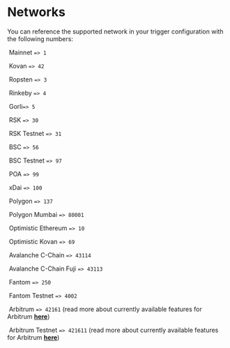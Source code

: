 # Networks

You can reference the supported network in your trigger configuration with the following numbers:

<img src="../.gitbook/assets/image (80) (1) (1) (1).png" alt="" data-size="line"> Mainnet `=> 1`

<img src="../.gitbook/assets/image (85) (1) (1).png" alt="" data-size="line"> Kovan `=> 42`

<img src="../.gitbook/assets/image (73).png" alt="" data-size="line"> Ropsten `=> 3`

<img src="../.gitbook/assets/image (75) (1) (1).png" alt="" data-size="line"> Rinkeby `=> 4`

<img src="../.gitbook/assets/image (74) (1) (1) (1).png" alt="" data-size="line"> Gorli`=> 5`

<img src="../.gitbook/assets/image (83) (1) (1) (1).png" alt="" data-size="line"> RSK `=> 30`

<img src="../.gitbook/assets/image (71).png" alt="" data-size="line"> RSK Testnet `=> 31`

<img src="../.gitbook/assets/image (82) (1) (1).png" alt="" data-size="line"> BSC `=> 56`

<img src="../.gitbook/assets/image (88) (1) (1).png" alt="" data-size="line"> BSC Testnet `=> 97`

<img src="../.gitbook/assets/image (86) (1) (1).png" alt="" data-size="line"> POA `=> 99`

<img src="../.gitbook/assets/image (84) (1) (1).png" alt="" data-size="line"> xDai `=> 100`

<img src="../.gitbook/assets/image (69) (1).png" alt="" data-size="line"> Polygon `=> 137`

<img src="../.gitbook/assets/image (70) (1).png" alt="" data-size="line"> Polygon Mumbai `=> 80001`

<img src="../.gitbook/assets/image (87) (1) (1) (1).png" alt="" data-size="line"> Optimistic Ethereum `=> 10`

<img src="../.gitbook/assets/image (72).png" alt="" data-size="line"> Optimistic Kovan `=> 69`

<img src="../.gitbook/assets/image (81) (1).png" alt="" data-size="line"> Avalanche C-Chain `=> 43114`

<img src="../.gitbook/assets/image (79) (1).png" alt="" data-size="line"> Avalanche C-Chain Fuji `=> 43113`

<img src="../.gitbook/assets/image (77) (1).png" alt="" data-size="line"> Fantom `=> 250`

<img src="../.gitbook/assets/image (78) (1).png" alt="" data-size="line"> Fantom Testnet `=> 4002`

<img src="../.gitbook/assets/image (82).png" alt="" data-size="line"> Arbitrum `=> 42161` (read more about currently available features for Arbitrum [**here**](../supported-networks-and-languages.md))

<img src="../.gitbook/assets/image (84).png" alt="" data-size="line"> Arbitrum Testnet `=> 421611` (read more about currently available features for Arbitrum [**here**](../supported-networks-and-languages.md))
